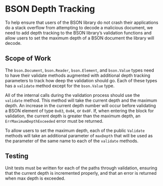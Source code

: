 # BSON Depth Tracking
To help ensure that users of the BSON library do not crash their applications do a stack overflow
from attempting to decode a malicious document, we need to add depth tracking to the BSON library’s
validation functions and allow users to set the maximum depth of a BSON document the library will
decode.

## Scope of Work
The `bson.Document`, `bson.Reader`, `bson.Element`, and `bson.Value` types need to have their
validate methods augmented with additional depth tracking parameters to track how deep the
validation should go. Each of these types has a `validate` method except for the `bson.Value` type.

All of the internal calls during the validation process should use the `validate` method. This
method will take the current depth and the maximum depth. An increase in the current depth number
will occur before validating a BSON element of type `0x03`, `0x04`, or `0x0F`.  If, when entering
the block for validation, the current depth is greater than the maximum depth, an
`ErrMaximumDepthExceeded` error must be returned.

To allow users to set the maximum depth, each of the public `Validate` methods will take an
additional parameter of `maxDepth` that will be used as the parameter of the same name to each of
the `validate` methods.

## Testing
Unit tests must be written for each of the paths through validation, ensuring that the current depth
is incremented properly, and that an error is returned when max depth is exceeded.
